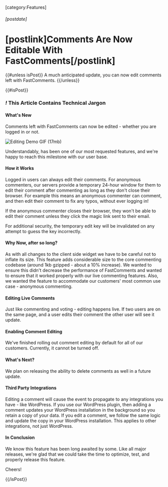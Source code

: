 [category:Features]
###### [postdate]
# [postlink]Comments Are Now Editable With FastComments[/postlink]

{{#unless isPost}}
A much anticipated update, you can now edit comments left with FastComments.
{{/unless}}

{{#isPost}}

### <i class="circle">!</i> This Article Contains Technical Jargon

#### What's New

Comments left with FastComments can now be edited - whether you are logged in or not.

<img src="images/fc-editing-demo.gif" alt="Editing Demo GIF (17mb)" title="Editing Demo" />

Understandably, has been one of our most requested features, and we're happy to reach this milestone with our user base.

#### How it Works

Logged in users can always edit their comments. For anonymous commenters, our servers provide a temporary 24-hour window for them to edit their comment after
commenting as long as they don't close their browser. For example this means an anonymous commenter can comment, and then edit their comment to fix any typos, without ever logging in!

If the anonymous commenter closes their browser, they won't be able to edit their comment unless they click the magic link sent to their email.

For additional security, the temporary edit key will be invalidated on any attempt to guess the key incorrectly.

#### Why Now, after so long?

As with all changes to the client side widget we have to be careful not to inflate its size. This feature adds considerable size to the core commenting codebase (around 1kb gzipped - about a 10% increase).
We wanted to ensure this didn't decrease the performance of FastComments and wanted to ensure that it worked properly with our live commenting features. Also, we wanted the feature to
accommodate our customers' most common use case - anonymous commenting.

#### Editing Live Comments

Just like commenting and voting - editing happens live. If two users are on the same page, and a user edits their comment the other user will see it update.

#### Enabling Comment Editing

We've finished rolling out comment editing by default for all of our customers. Currently, it cannot be turned off.

#### What's Next?

We plan on releasing the ability to delete comments as well in a future update.

#### Third Party Integrations

Editing a comment will cause the event to propagate to any integrations you have - like WordPress. If you use our WordPress plugin, then adding a comment updates
your WordPress installation in the background so you retain a copy of your data. If you edit a comment, we follow the same logic and update the copy in your WordPress
installation. This applies to other integrations, not just WordPress.

#### In Conclusion

We know this feature has been long awaited by some. Like all major releases, we're glad that we could take the time to optimize, test, and properly release this feature.

Cheers!

{{/isPost}}
